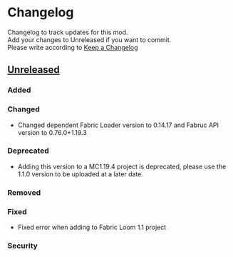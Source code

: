 # Changelog

Changelog to track updates for this mod.  
Add your changes to Unreleased if you want to commit.  
Please write according to [Keep a Changelog](https://keepachangelog.com/en/1.0.0/)

## [Unreleased]

### Added

### Changed

- Changed dependent Fabric Loader version to 0.14.17 and Fabruc API version to 0.76.0+1.19.3

### Deprecated

- Adding this version to a MC1.19.4 project is deprecated, please use the 1.1.0 version to be uploaded at a later date.

### Removed

### Fixed

- Fixed error when adding to Fabric Loom 1.1 project

### Security

[Unreleased]: https://github.com/TeamFelnull/SpecialModelLoader/commits
